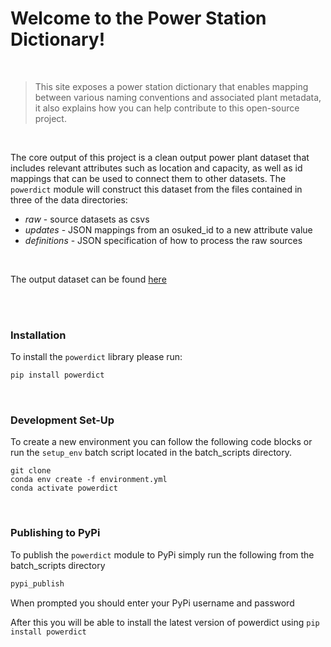 # Welcome to the Power Station Dictionary!

<br>

> This site exposes a power station dictionary that enables mapping between various naming conventions and associated plant metadata, it also explains how you can help contribute to this open-source project.

<br>

The core output of this project is a clean output power plant dataset that includes relevant attributes such as location and capacity, as well as id mappings that can be used to connect them to other datasets. The `powerdict` module will construct this dataset from the files contained in three of the data directories:

* *raw* - source datasets as csvs
* *updates* - JSON mappings from an osuked_id to a new attribute value
* *definitions* - JSON specification of how to process the raw sources

<br>

The output dataset can be found [here](https://github.com/OSUKED/Power-Station-Dictionary/blob/main/data/output/power_stations.csv)

<br>
<br>

### Installation

To install the `powerdict` library please run:

```bash
pip install powerdict
```

<br>

### Development Set-Up

To create a new environment you can follow the following code blocks or run the `setup_env` batch script located in the batch_scripts directory.

```
git clone
conda env create -f environment.yml
conda activate powerdict
```

<br>

### Publishing to PyPi

To publish the `powerdict` module to PyPi simply run the following from the batch_scripts directory

```bash
pypi_publish
```

When prompted you should enter your PyPi username and password

After this you will be able to install the latest version of powerdict using `pip install powerdict`
